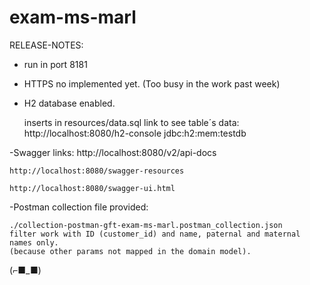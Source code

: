 # exam-ms-marl

RELEASE-NOTES:

  - run in port 8181
  - HTTPS no implemented yet. (Too busy in the work past week)
  
  - H2 database enabled.
  
      inserts in resources/data.sql
      link to see table´s data:
      http://localhost:8080/h2-console    jdbc:h2:mem:testdb  
      
  -Swagger links:
    http://localhost:8080/v2/api-docs
    
    http://localhost:8080/swagger-resources
    
    http://localhost:8080/swagger-ui.html
    
  -Postman collection file provided:
  
    ./collection-postman-gft-exam-ms-marl.postman_collection.json
    filter work with ID (customer_id) and name, paternal and maternal names only. 
    (because other params not mapped in the domain model).
    
 (⌐■_■)
